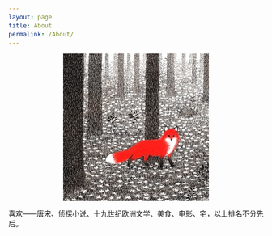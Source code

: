 ```yaml
---
layout: page
title: About
permalink: /About/
---
```


<center>
    <p><img src="/images/avatar.png" align="center"></p>
</center>

喜欢——唐宋、侦探小说、十九世纪欧洲文学、美食、电影、宅，以上排名不分先后。



